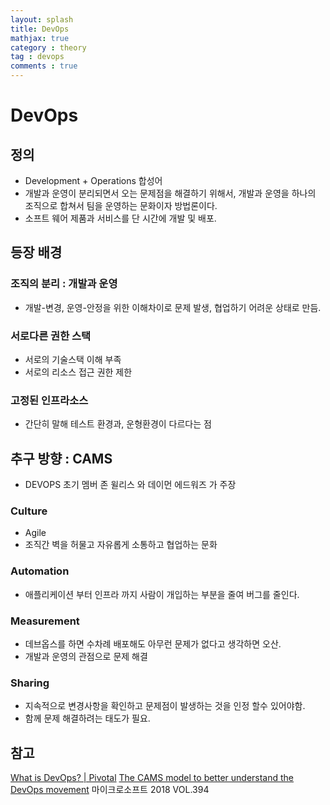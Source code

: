 ```yaml
---
layout: splash
title: DevOps
mathjax: true
category : theory
tag : devops
comments : true
---
```


# DevOps

## 정의
- Development + Operations 합성어
- 개발과 운영이 분리되면서 오는 문제점을 해결하기 위해서, 개발과 운영을 하나의 조직으로 합쳐서 팀을 운영하는 문화이자 방법론이다.
- 소프트 웨어 제품과 서비스를 단 시간에 개발 및 배포.

## 등장 배경

### 조직의 분리 : 개발과 운영
- 개발-변경, 운영-안정을 위한 이해차이로 문제 발생, 협업하기 어려운 상태로 만듬.

### 서로다른 권한 스택
- 서로의 기술스택 이해 부족
- 서로의 리소스 접근 권한 제한

### 고정된 인프라소스
- 간단히 말해 테스트 환경과, 운형환경이 다르다는 점

## 추구 방향 : CAMS
- DEVOPS 초기 멤버 존 윌리스 와 데이먼 에드워즈 가 주장

### Culture
- Agile
- 조직간 벽을 허물고 자유롭게 소통하고 협업하는 문화

### Automation
- 애플리케이션 부터 인프라 까지 사람이 개입하는 부분을 줄여 버그를 줄인다.

### Measurement
- 데브옵스를 하면 수차례 배포해도 아무런 문제가 없다고 생각하면 오산.
- 개발과 운영의 관점으로 문제 해결

### Sharing
- 지속적으로 변경사항을 확인하고 문제점이 발생하는 것을 인정 할수 있어야함.
- 함께 문제 해결하려는 태도가 필요.

## 참고
[What is DevOps? \| Pivotal](https://pivotal.io/kr/devops)
[The CAMS model to better understand the DevOps movement](https://medium.com/@brunodelb/the-cams-model-to-better-understand-the-devops-movement-ffe6713c3fd7)
마이크로소프트 2018 VOL.394